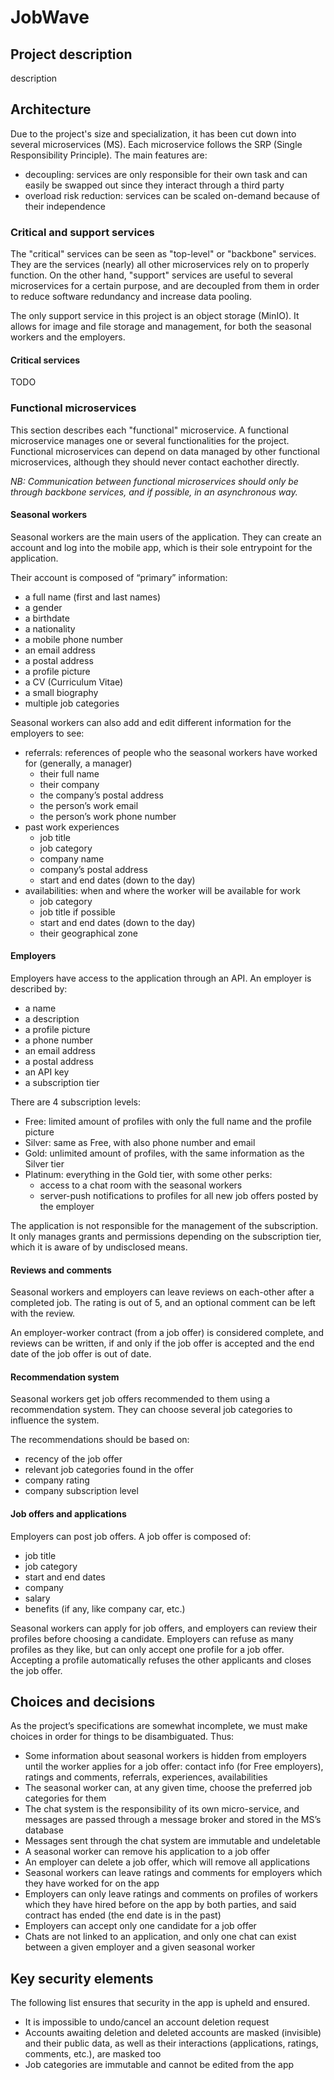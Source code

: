 # JobWave

## Project description

description

## Architecture

Due to the project's size and specialization, it has been cut down into several microservices (MS). Each microservice follows the SRP (Single Responsibility Principle).
The main features are:
- decoupling: services are only responsible for their own task and can easily be swapped out since they interact through a third party
- overload risk reduction: services can be scaled on-demand because of their independence

### Critical and support services

The "critical" services can be seen as "top-level" or "backbone" services. They are the services (nearly) all other microservices rely on to properly function. On the other hand, "support" services are useful to several microservices for a certain purpose, and are decoupled from them in order to reduce software redundancy and increase data pooling.

The only support service in this project is an object storage (MinIO). It allows for image and file storage and management, for both the seasonal workers and the employers.

#### Critical services

TODO

### Functional microservices

This section describes each "functional" microservice. A functional microservice manages one or several functionalities for the project.
Functional microservices can depend on data managed by other functional microservices, although they should never contact eachother directly.

_NB: Communication between functional microservices should only be through backbone services, and if possible, in an asynchronous way._

#### Seasonal workers

Seasonal workers are the main users of the application. They can create an account and log into the mobile app, which is
their sole entrypoint for the application.

Their account is composed of “primary” information:

- a full name (first and last names)
- a gender
- a birthdate
- a nationality
- a mobile phone number
- an email address
- a postal address
- a profile picture
- a CV (Curriculum Vitae)
- a small biography
- multiple job categories

Seasonal workers can also add and edit different information for the employers to see:

- referrals: references of people who the seasonal workers have worked for (generally, a manager)
  - their full name
  - their company
  - the company’s postal address
  - the person’s work email
  - the person’s work phone number
- past work experiences
  - job title
  - job category
  - company name
  - company’s postal address
  - start and end dates (down to the day)
- availabilities: when and where the worker will be available for work
  - job category
  - job title if possible
  - start and end dates (down to the day)
  - their geographical zone

#### Employers

Employers have access to the application through an API. An employer is described by:

- a name
- a description
- a profile picture
- a phone number
- an email address
- a postal address
- an API key
- a subscription tier

There are 4 subscription levels:

- Free: limited amount of profiles with only the full name and the profile picture
- Silver: same as Free, with also phone number and email
- Gold: unlimited amount of profiles, with the same information as the Silver tier
- Platinum: everything in the Gold tier, with some other perks:
  - access to a chat room with the seasonal workers
  - server-push notifications to profiles for all new job offers posted by the employer

The application is not responsible for the management of the subscription. It only manages grants and permissions depending on the subscription tier, which it is aware of by undisclosed means.

#### Reviews and comments

Seasonal workers and employers can leave reviews on each-other after a completed job.
The rating is out of 5, and an optional comment can be left with the review.

An employer-worker contract (from a job offer) is considered complete, and reviews can be written, if and only if the job offer is accepted and the end date of the job offer is out of date.

#### Recommendation system

Seasonal workers get job offers recommended to them using a recommendation system. They can choose several job categories to influence the system.

The recommendations should be based on:
- recency of the job offer
- relevant job categories found in the offer
- company rating
- company subscription level

#### Job offers and applications

Employers can post job offers. A job offer is composed of:

- job title
- job category
- start and end dates
- company
- salary
- benefits (if any, like company car, etc.)

Seasonal workers can apply for job offers, and employers can review their profiles before choosing a candidate. Employers can refuse as many profiles as they like, but can only accept one profile for a job offer. Accepting a profile automatically refuses the other applicants and closes the job offer.

## Choices and decisions

As the project’s specifications are somewhat incomplete, we must make choices in order for things to be disambiguated.
Thus:

- Some information about seasonal workers is hidden from employers until the worker applies for a job offer: contact info (for Free employers), ratings and comments, referrals, experiences, availabilities
- The seasonal worker can, at any given time, choose the preferred job categories for them
- The chat system is the responsibility of its own micro-service, and messages are passed through a message broker and
  stored in the MS’s database
- Messages sent through the chat system are immutable and undeletable
- A seasonal worker can remove his application to a job offer
- An employer can delete a job offer, which will remove all applications
- Seasonal workers can leave ratings and comments for employers which they have worked for on the app
- Employers can only leave ratings and comments on profiles of workers which they have hired before on the app
  by both parties, and said contract has ended (the end date is in the past)
- Employers can accept only one candidate for a job offer
- Chats are not linked to an application, and only one chat can exist between a given employer and a given seasonal worker

## Key security elements

The following list ensures that security in the app is upheld and ensured.

- It is impossible to undo/cancel an account deletion request
- Accounts awaiting deletion and deleted accounts are masked (invisible) and their public data, as well as their
  interactions (applications, ratings, comments, etc.), are masked too
- Job categories are immutable and cannot be edited from the app
